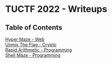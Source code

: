 # TUCTF 2022 - Writeups

## Table of Contents
[Hyper Maze - Web](./Hyper%20Maze/README.md)  
[Unmix The Flag - Crypto](./Unmix%20The%20Flag/README.md)  
[Rapid Arithmetic - Programming](./Rapid%20Arithmetic/README.md)  
[Shell Maze - Programming](./Shell%20Maze/README.md)  



